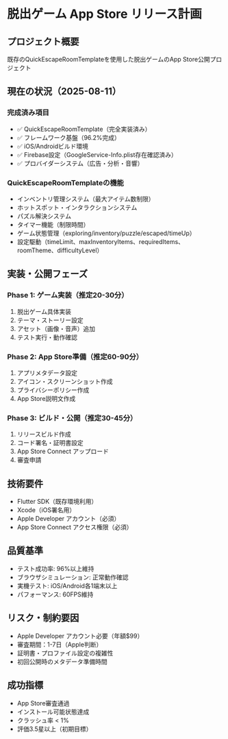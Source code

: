 # 脱出ゲーム App Store リリース計画

## プロジェクト概要
既存のQuickEscapeRoomTemplateを使用した脱出ゲームのApp Store公開プロジェクト

## 現在の状況（2025-08-11）
### 完成済み項目
- ✅ QuickEscapeRoomTemplate（完全実装済み）
- ✅ フレームワーク基盤（96.2%完成）
- ✅ iOS/Androidビルド環境
- ✅ Firebase設定（GoogleService-Info.plist存在確認済み）
- ✅ プロバイダーシステム（広告・分析・音響）

### QuickEscapeRoomTemplateの機能
- インベントリ管理システム（最大アイテム数制限）
- ホットスポット・インタラクションシステム
- パズル解決システム
- タイマー機能（制限時間）
- ゲーム状態管理（exploring/inventory/puzzle/escaped/timeUp）
- 設定駆動（timeLimit、maxInventoryItems、requiredItems、roomTheme、difficultyLevel）

## 実装・公開フェーズ

### Phase 1: ゲーム実装（推定20-30分）
1. 脱出ゲーム具体実装
2. テーマ・ストーリー設定
3. アセット（画像・音声）追加
4. テスト実行・動作確認

### Phase 2: App Store準備（推定60-90分）
1. アプリメタデータ設定
2. アイコン・スクリーンショット作成
3. プライバシーポリシー作成
4. App Store説明文作成

### Phase 3: ビルド・公開（推定30-45分）
1. リリースビルド作成
2. コード署名・証明書設定
3. App Store Connect アップロード
4. 審査申請

## 技術要件
- Flutter SDK（既存環境利用）
- Xcode（iOS署名用）
- Apple Developer アカウント（必須）
- App Store Connect アクセス権限（必須）

## 品質基準
- テスト成功率: 96%以上維持
- ブラウザシミュレーション: 正常動作確認
- 実機テスト: iOS/Android各1端末以上
- パフォーマンス: 60FPS維持

## リスク・制約要因
- Apple Developer アカウント必要（年額$99）
- 審査期間：1-7日（Apple判断）
- 証明書・プロファイル設定の複雑性
- 初回公開時のメタデータ準備時間

## 成功指標
- App Store審査通過
- インストール可能状態達成
- クラッシュ率 < 1%
- 評価3.5星以上（初期目標）